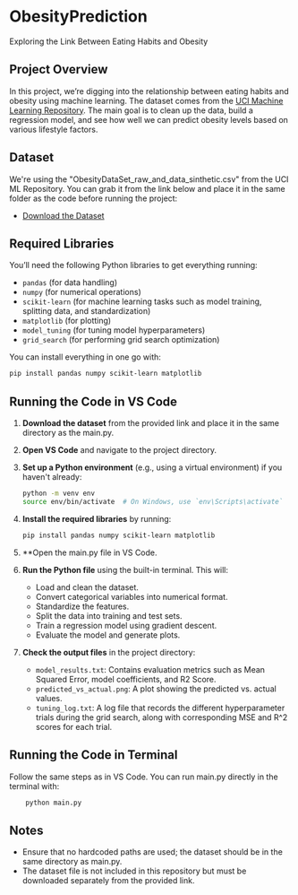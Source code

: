 # ObesityPrediction
Exploring the Link Between Eating Habits and Obesity

## Project Overview
In this project, we’re digging into the relationship between eating habits and obesity using machine learning. The dataset comes from the [UCI Machine Learning Repository](https://archive.ics.uci.edu/ml/index.php). The main goal is to clean up the data, build a regression model, and see how well we can predict obesity levels based on various lifestyle factors.

## Dataset
We're using the "ObesityDataSet_raw_and_data_sinthetic.csv" from the UCI ML Repository. You can grab it from the link below and place it in the same folder as the code before running the project:
- [Download the Dataset](https://archive.ics.uci.edu/dataset/544/estimation+of+obesity+levels+based+on+eating+habits+and+physical+condition)

## Required Libraries
You’ll need the following Python libraries to get everything running:
- `pandas` (for data handling)
- `numpy` (for numerical operations)
- `scikit-learn` (for machine learning tasks such as model training, splitting data, and standardization)
- `matplotlib` (for plotting)
- `model_tuning` (for tuning model hyperparameters)
- `grid_search` (for performing grid search optimization)

You can install everything in one go with:
```bash
pip install pandas numpy scikit-learn matplotlib
```
## Running the Code in VS Code

1. **Download the dataset** from the provided link and place it in the same directory as the main.py.

2. **Open VS Code** and navigate to the project directory.

3. **Set up a Python environment** (e.g., using a virtual environment) if you haven't already:
    ```bash
    python -m venv env
    source env/bin/activate  # On Windows, use `env\Scripts\activate`
    ```

4. **Install the required libraries** by running:
    ```bash
    pip install pandas numpy scikit-learn matplotlib
    ```

5. **Open the main.py file in VS Code.

6. **Run the Python file** using the built-in terminal. This will:
    - Load and clean the dataset.
    - Convert categorical variables into numerical format.
    - Standardize the features.
    - Split the data into training and test sets.
    - Train a regression model using gradient descent.
    - Evaluate the model and generate plots.

7. **Check the output files** in the project directory:
    - `model_results.txt`: Contains evaluation metrics such as Mean Squared Error, model coefficients, and R2 Score.
    - `predicted_vs_actual.png`: A plot showing the predicted vs. actual values.
    - `tuning_log.txt`: A log file that records the different hyperparameter trials during the grid search, along with corresponding MSE and R^2 scores for each trial. 


## Running the Code in Terminal
Follow the same steps as in VS Code. You can run main.py directly in the terminal with:
```bash
    python main.py
```
    
## Notes
- Ensure that no hardcoded paths are used; the dataset should be in the same directory as main.py.
- The dataset file is not included in this repository but must be downloaded separately from the provided link.
